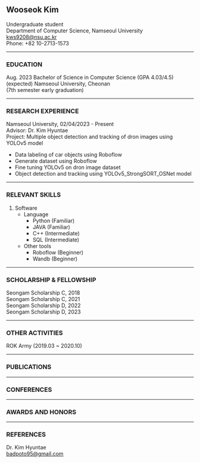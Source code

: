 ## Wooseok Kim  



Undergraduate student  
Department of Computer Science, Namseoul University  
kws9208@nsu.ac.kr  
Phone: +82 10-2713-1573  

---  

### EDUCATION  

Aug. 2023 Bachelor of Science in Computer Science (GPA 4.03/4.5)  
(expected) Namseoul University, Cheonan  
(7th semester early graduation)  

---  

### RESEARCH EXPERIENCE  

Namseoul University, 02/04/2023 - Present  
Advisor: Dr. Kim Hyuntae  
Project: Multiple object detection and tracking of dron images using YOLOv5 model  
- Data labeling of car objects using Roboflow  
- Generate dataset using Roboflow  
- Fine tuning YOLOv5 on dron image dataset  
- Object detection and tracking using YOLOv5_StrongSORT_OSNet model  

---  

### RELEVANT SKILLS  

1. Software  
    - Language  
        - Python (Familiar)  
        - JAVA (Familiar)  
        - C++ (Intermediate)  
        - SQL (Intermediate)  
    - Other tools  
        - Roboflow (Beginner)  
        - Wandb (Beginner)  
    
---  

### SCHOLARSHIP & FELLOWSHIP  

Seongam Scholarship C, 2018  
Seongam Scholarship C, 2021  
Seongam Scholarship D, 2022  
Seongam Scholarship D, 2023  

---  

### OTHER ACTIVITIES  

ROK Army (2019.03 ~ 2020.10)  

---  

### PUBLICATIONS  

---  

### CONFERENCES  

---  

### AWARDS AND HONORS  

---  

### REFERENCES  

Dr. Kim Hyuntae  
badpoto95@gmail.com  